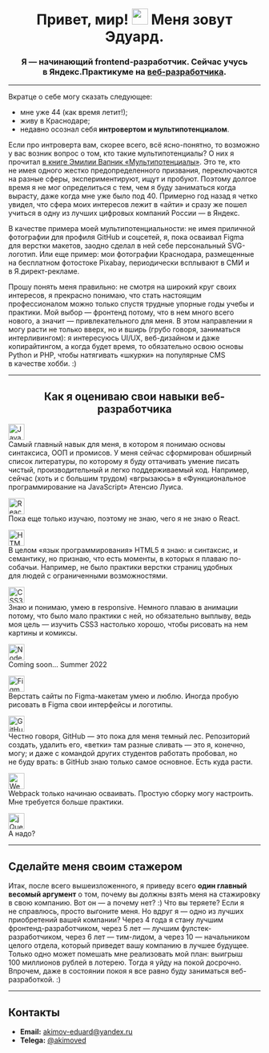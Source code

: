<h1 align="center">
  Привет, мир! <img src="https://github.com/blackcater/blackcater/raw/main/images/Hi.gif" height="32"/> Меня зовут Эдуард.  
</h1>
<h3 align="center">Я — начинающий frontend-разработчик. Сейчас учусь в&nbsp;Яндекс.Практикуме на&nbsp;<a href="https://practicum.yandex.ru/web/" target="_blank" title="Подробное описание и программа курса">веб-разработчика</a>.</h3>
<hr/>
<p>Вкратце о&nbsp;себе могу сказать следующее:</p>
<ul>
  <li>мне уже&nbsp;44 (как время летит!);</li>
  <li>живу в&nbsp;Краснодаре;</li>
  <li>недавно осознал себя <b>интровертом и мультипотенциалом</b>.</li>
 </ul>
 <p>Если про интроверта вам, скорее всего, всё ясно-понятно, то возможно у&nbsp;вас возник вопрос о&nbsp;том, кто такие мультипотенциалы? О&nbsp;них я прочитал <a href="https://www.litres.ru/emili-vapnik/multipotencialy-rukovodstvo-dlya-teh-kto-uzhe-vyros-no-tak-i/" target="_blank" title="Описание книги. В магазин ЛитРес!">в&nbsp;книге Эмилии Вапник «Мультипотенциалы»</a>. Это те, кто не&nbsp;имея одного жестко предопределенного призвания, переключаются на&nbsp;разные сферы, экспериментируют, ищут и пробуют. Поэтому долгое время я не&nbsp;мог определиться с&nbsp;тем, чем я буду заниматься когда вырасту, даже когда мне уже было под&nbsp;40. Примерно год назад я четко увидел, что сфера моих интересов лежит в&nbsp;«айти» и сразу&nbsp;же пошел учиться в&nbsp;одну из&nbsp;лучших цифровых компаний России&nbsp;— в&nbsp;Яндекс.</p>
 <p>В качестве примера моей мультипотенциальности: не&nbsp;имея приличной фотографии для&nbsp;профиля GitHub и соцсетей, я, пока осваивал Figma для&nbsp;верстки макетов, заодно сделал в&nbsp;ней себе персональный SVG-логотип. Или еще пример: мои фотографии Краснодара, размещенные на&nbsp;бесплатном фотостоке Pixabay, периодически всплывают в СМИ и в&nbsp;Я.директ-рекламе.</p>
 <p>Прошу понять меня правильно: не&nbsp;смотря на&nbsp;широкий круг своих интересов, я прекрасно понимаю, что стать настоящим профессионалом можно только спустя трудные упорные годы учебы и практики. Мой выбор&nbsp;— фронтенд потому, что в&nbsp;нем много всего нового, а значит&nbsp;— привлекательного для&nbsp;меня. В&nbsp;этом направлении я могу расти не&nbsp;только вверх, но и вширь (грубо говоря, заниматься интерливингом): я интересуюсь UI/UX, веб-дизайном и даже копирайтингом, а когда будет время, то обязательно освою основы Python и PHP, чтобы натягивать «шкурки» на&nbsp;популярные CMS в&nbsp;качестве хобби. :)</p>
 <hr />
 <h2 align="center">Как я оцениваю свои навыки веб-разработчика</h2>
<p><img src="https://img.shields.io/badge/javascript-%23323330.svg" height="32" alt="JavaScript"><br/>
  Самый главный навык для&nbsp;меня, в&nbsp;котором я понимаю основы синтаксиса, ООП и промисов. У&nbsp;меня сейчас сформирован обширный список литературы, по&nbsp;которому я буду оттачивать умение писать чистый, производительный и легко поддерживаемый код. Например, сейчас (хоть и с&nbsp;большим трудом) «вгрызаюсь» в&nbsp;«Функциональное программирование на JavaScript» Атенсио Луиса.</p>
<p><img src="https://img.shields.io/badge/react-%2320232a.svg" height="32" alt="React"><br/>
  Пока еще только изучаю, поэтому не&nbsp;знаю, чего я не&nbsp;знаю о&nbsp;React.</p>
<p><img src="https://img.shields.io/badge/html5-%23E34F26.svg" height="32" alt="HTML5"><br/>
  В целом «язык программирования» HTML5 я знаю: и синтаксис, и семантику, но признаю, что есть моменты, в&nbsp;которых я плаваю по-собачьи. Например, не было практики верстки страниц удобных для&nbsp;людей с&nbsp;ограниченными возможностями.</p>
<p><img src="https://img.shields.io/badge/css3-%231572B6.svg" height="32" alt="CSS3"><br/>
  Знаю и понимаю, умею в&nbsp;responsive. Немного плаваю в&nbsp;анимации потому, что было мало практики с&nbsp;ней, но обязательно выплыву, ведь моя цель&nbsp;— изучить CSS3 настолько хорошо, чтобы рисовать на нем картины и комиксы.</p>
<p><img src="https://img.shields.io/badge/node.js-6DA55F" height="32" alt="Node.js"><br/>
  Coming soon... Summer 2022</p>
<p><img src="https://img.shields.io/badge/figma-%23F24E1E.svg" height="32" alt="Figma"><br/>
Верстать сайты по Figma-макетам умею и люблю. Иногда пробую рисовать в Figma свои интерфейсы и логотипы.</p>
<p><img src="https://img.shields.io/badge/github-%23121011.svg" height="32" alt="GitHub"><br/>
  Честно говоря, GitHub&nbsp;— это пока для&nbsp;меня темный лес. Репозиторий создать, удалить его, «ветки» там разные сливать — это я, конечно, могу; и даже с&nbsp;командой других студентов работать пробовал, но не&nbsp;буду врать: в&nbsp;GitHub знаю только самое основное. Есть куда расти.</p>
<p><img src="https://img.shields.io/badge/webpack-%238DD6F9.svg" height="32" alt="Webpack"><br/>
  Webpack только начинаю осваивать. Простую сборку могу настроить. Мне требуется больше практики.</p>
<p><img src="https://img.shields.io/badge/jquery-%230769AD.svg" height="32" alt="jQuery"><br/>
  А надо?</p>
<hr/>
<h2>Сделайте меня своим стажером</h2>
Итак, после всего вышеизложенного, я приведу всего <b>один главный весомый аргумент</b> о&nbsp;том, почему вы должны взять меня на&nbsp;стажировку в&nbsp;свою компанию. Вот он&nbsp;— а почему нет? :) Что вы теряете? Если я не&nbsp;справлюсь, просто выгоните меня. Но вдруг я&nbsp;— одно из&nbsp;лучших приобретений вашей компании? Через 4&nbsp;года я стану лучшим фронтенд-разработчиком, через 5&nbsp;лет&nbsp;— лучшим фулстек-разработчиком, через 6&nbsp;лет&nbsp;— тим-лидом, а через 10&nbsp;— начальником целого отдела, который приведет вашу компанию в&nbsp;лучшее будущее. Только одно может помешать мне реализовать мой план: выигрыш 100&nbsp;миллионов рублей в&nbsp;лотерею. Тогда я уйду на&nbsp;покой досрочно. Впрочем, даже в&nbsp;состоянии покоя я все равно буду заниматься веб-разработкой. :)</p>
<hr/>
<h2>Контакты</h2>
<ul>
  <li><b>Email:</b> <a href="mailto:akimov-eduard@yandex.ru" title="Пишите письма">akimov-eduard@yandex.ru</a></li>
  <li><b>Telega:</b> <a href="https://t.me/akimoved" title="Запрягайте телегу">@akimoved</a></li>
</ul>
